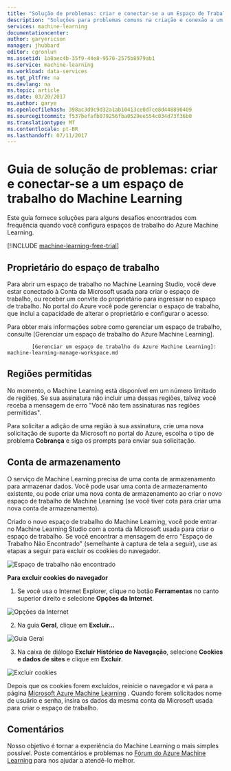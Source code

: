 ```yaml
---
title: "Solução de problemas: criar e conectar-se a um Espaço de Trabalho do Machine Learning | Microsoft Docs"
description: "Soluções para problemas comuns na criação e conexão a um espaço de trabalho de Azure Machine Learning"
services: machine-learning
documentationcenter: 
author: garyericson
manager: jhubbard
editor: cgronlun
ms.assetid: 1a8aec4b-35f9-44e8-9570-2575b8979ab1
ms.service: machine-learning
ms.workload: data-services
ms.tgt_pltfrm: na
ms.devlang: na
ms.topic: article
ms.date: 03/20/2017
ms.author: garye
ms.openlocfilehash: 398ac3d9c9d32a1ab10413ce0d7ce8d448890409
ms.sourcegitcommit: f537befafb079256fba0529ee554c034d73f36b0
ms.translationtype: MT
ms.contentlocale: pt-BR
ms.lasthandoff: 07/11/2017
---
```

# <a name="troubleshooting-guide-create-and-connect-to-an-machine-learning-workspace"></a>Guia de solução de problemas: criar e conectar-se a um espaço de trabalho do Machine Learning
Este guia fornece soluções para alguns desafios encontrados com frequência quando você configura espaços de trabalho do Azure Machine Learning.

[!INCLUDE [machine-learning-free-trial](../../includes/machine-learning-free-trial.md)]

## <a name="workspace-owner"></a>Proprietário do espaço de trabalho
Para abrir um espaço de trabalho no Machine Learning Studio, você deve estar conectado à Conta da Microsoft usada para criar o espaço de trabalho, ou receber um convite do proprietário para ingressar no espaço de trabalho. No portal do Azure você pode gerenciar o espaço de trabalho, que inclui a capacidade de alterar o proprietário e configurar o acesso.

Para obter mais informações sobre como gerenciar um espaço de trabalho, consulte [Gerenciar um espaço de trabalho do Azure Machine Learning].


            [Gerenciar um espaço de trabalho do Azure Machine Learning]: machine-learning-manage-workspace.md

## <a name="allowed-regions"></a>Regiões permitidas
No momento, o Machine Learning está disponível em um número limitado de regiões. Se sua assinatura não incluir uma dessas regiões, talvez você receba a mensagem de erro "Você não tem assinaturas nas regiões permitidas".

Para solicitar a adição de uma região à sua assinatura, crie uma nova solicitação de suporte da Microsoft no portal do Azure, escolha o tipo de problema **Cobrança** e siga os prompts para enviar sua solicitação.

## <a name="storage-account"></a>Conta de armazenamento
O serviço de Machine Learning precisa de uma conta de armazenamento para armazenar dados. Você pode usar uma conta de armazenamento existente, ou pode criar uma nova conta de armazenamento ao criar o novo espaço de trabalho de Machine Learning (se você tiver cota para criar uma nova conta de armazenamento).

Criado o novo espaço de trabalho do Machine Learning, você pode entrar no Machine Learning Studio com a conta da Microsoft usada para criar o espaço de trabalho. Se você encontrar a mensagem de erro "Espaço de Trabalho Não Encontrado" (semelhante à captura de tela a seguir), use as etapas a seguir para excluir os cookies do navegador.

![Espaço de trabalho não encontrado][screen3]

**Para excluir cookies do navegador**

1. Se você usa o Internet Explorer, clique no botão **Ferramentas** no canto superior direito e selecione **Opções da Internet**.  

![Opções da Internet][screen4]

2. Na guia **Geral**, clique em **Excluir…**

![Guia Geral][screen5]

3. Na caixa de diálogo **Excluir Histórico de Navegação**, selecione **Cookies e dados de sites** e clique em **Excluir**.

![Excluir cookies][screen6]

Depois que os cookies forem excluídos, reinicie o navegador e vá para a página [Microsoft Azure Machine Learning](https://studio.azureml.net) . Quando forem solicitados nome de usuário e senha, insira os dados da mesma conta da Microsoft usada para criar o espaço de trabalho.

## <a name="comments"></a>Comentários

Nosso objetivo é tornar a experiência do Machine Learning o mais simples possível. Poste comentários e problemas no [Fórum do Azure Machine Learning](http://social.msdn.microsoft.com/Forums/windowsazure/home?forum=MachineLearning) para nos ajudar a atendê-lo melhor.

[screen1]:media/machine-learning-troubleshooting-creating-ml-workspace/screen1.png
[screen2]:media/machine-learning-troubleshooting-creating-ml-workspace/screen2.png
[screen3]:media/machine-learning-troubleshooting-creating-ml-workspace/screen3.png
[screen4]:media/machine-learning-troubleshooting-creating-ml-workspace/screen4.png
[screen5]:media/machine-learning-troubleshooting-creating-ml-workspace/screen5.png
[screen6]:media/machine-learning-troubleshooting-creating-ml-workspace/screen6.png
